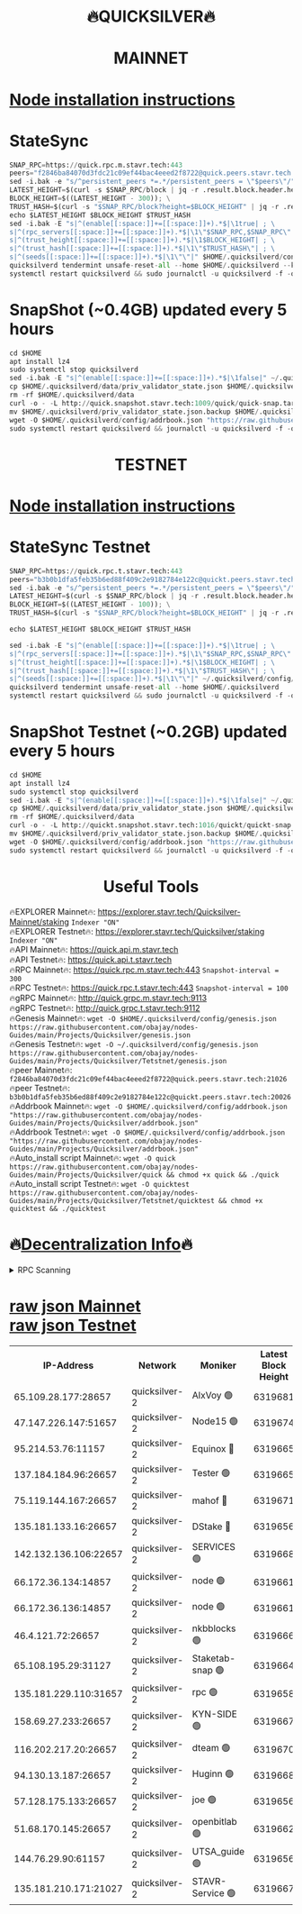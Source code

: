 <h1 align="center"> 🔥QUICKSILVER🔥</h1>

<h1 align="center"> MAINNET</h1>

[Node installation instructions](https://github.com/obajay/nodes-Guides/tree/main/Projects/Quicksilver)
=

# StateSync
```python
SNAP_RPC=https://quick.rpc.m.stavr.tech:443
peers="f2846ba84070d3fdc21c09ef44bac4eeed2f8722@quick.peers.stavr.tech:21026"
sed -i.bak -e "s/^persistent_peers *=.*/persistent_peers = \"$peers\"/" $HOME/.quicksilverd/config/config.toml
LATEST_HEIGHT=$(curl -s $SNAP_RPC/block | jq -r .result.block.header.height); \
BLOCK_HEIGHT=$((LATEST_HEIGHT - 300)); \
TRUST_HASH=$(curl -s "$SNAP_RPC/block?height=$BLOCK_HEIGHT" | jq -r .result.block_id.hash)
echo $LATEST_HEIGHT $BLOCK_HEIGHT $TRUST_HASH
sed -i.bak -E "s|^(enable[[:space:]]+=[[:space:]]+).*$|\1true| ; \
s|^(rpc_servers[[:space:]]+=[[:space:]]+).*$|\1\"$SNAP_RPC,$SNAP_RPC\"| ; \
s|^(trust_height[[:space:]]+=[[:space:]]+).*$|\1$BLOCK_HEIGHT| ; \
s|^(trust_hash[[:space:]]+=[[:space:]]+).*$|\1\"$TRUST_HASH\"| ; \
s|^(seeds[[:space:]]+=[[:space:]]+).*$|\1\"\"|" $HOME/.quicksilverd/config/config.toml
quicksilverd tendermint unsafe-reset-all --home $HOME/.quicksilverd --keep-addr-book
systemctl restart quicksilverd && sudo journalctl -u quicksilverd -f -o cat
```

# SnapShot (~0.4GB) updated every 5 hours
```python
cd $HOME
apt install lz4
sudo systemctl stop quicksilverd
sed -i.bak -E "s|^(enable[[:space:]]+=[[:space:]]+).*$|\1false|" ~/.quicksilverd/config/config.toml
cp $HOME/.quicksilverd/data/priv_validator_state.json $HOME/.quicksilverd/priv_validator_state.json.backup
rm -rf $HOME/.quicksilverd/data
curl -o - -L http://quick.snapshot.stavr.tech:1009/quick/quick-snap.tar.lz4 | lz4 -c -d - | tar -x -C $HOME/.quicksilverd --strip-components 2
mv $HOME/.quicksilverd/priv_validator_state.json.backup $HOME/.quicksilverd/data/priv_validator_state.json
wget -O $HOME/.quicksilverd/config/addrbook.json "https://raw.githubusercontent.com/obajay/nodes-Guides/main/Projects/Quicksilver/addrbook.json"
sudo systemctl restart quicksilverd && journalctl -u quicksilverd -f -o cat
```

<h1 align="center"> TESTNET</h1>

[Node installation instructions](https://github.com/obajay/nodes-Guides/tree/main/Projects/Quicksilver/Tetstnet)
=

# StateSync Testnet
```python
SNAP_RPC=https://quick.rpc.t.stavr.tech:443
peers="b3b0b1dfa5feb35b6ed88f409c2e9182784e122c@quickt.peers.stavr.tech:20026"
sed -i.bak -e "s/^persistent_peers *=.*/persistent_peers = \"$peers\"/" $HOME/.quicksilverd/config/config.toml
LATEST_HEIGHT=$(curl -s $SNAP_RPC/block | jq -r .result.block.header.height); \
BLOCK_HEIGHT=$((LATEST_HEIGHT - 100)); \
TRUST_HASH=$(curl -s "$SNAP_RPC/block?height=$BLOCK_HEIGHT" | jq -r .result.block_id.hash)

echo $LATEST_HEIGHT $BLOCK_HEIGHT $TRUST_HASH

sed -i.bak -E "s|^(enable[[:space:]]+=[[:space:]]+).*$|\1true| ; \
s|^(rpc_servers[[:space:]]+=[[:space:]]+).*$|\1\"$SNAP_RPC,$SNAP_RPC\"| ; \
s|^(trust_height[[:space:]]+=[[:space:]]+).*$|\1$BLOCK_HEIGHT| ; \
s|^(trust_hash[[:space:]]+=[[:space:]]+).*$|\1\"$TRUST_HASH\"| ; \
s|^(seeds[[:space:]]+=[[:space:]]+).*$|\1\"\"|" ~/.quicksilverd/config/config.toml
quicksilverd tendermint unsafe-reset-all --home $HOME/.quicksilverd
systemctl restart quicksilverd && sudo journalctl -u quicksilverd -f -o cat

```

# SnapShot Testnet (~0.2GB) updated every 5 hours
```python
cd $HOME
apt install lz4
sudo systemctl stop quicksilverd
sed -i.bak -E "s|^(enable[[:space:]]+=[[:space:]]+).*$|\1false|" ~/.quicksilverd/config/config.toml
cp $HOME/.quicksilverd/data/priv_validator_state.json $HOME/.quicksilverd/priv_validator_state.json.backup
rm -rf $HOME/.quicksilverd/data
curl -o - -L http://quickt.snapshot.stavr.tech:1016/quickt/quickt-snap.tar.lz4 | lz4 -c -d - | tar -x -C $HOME/.quicksilverd --strip-components 2
mv $HOME/.quicksilverd/priv_validator_state.json.backup $HOME/.quicksilverd/data/priv_validator_state.json
wget -O $HOME/.quicksilverd/config/addrbook.json "https://raw.githubusercontent.com/obajay/nodes-Guides/main/Projects/Quicksilver/Tetstnet/addrbook.json"
sudo systemctl restart quicksilverd && journalctl -u quicksilverd -f -o cat
```
 <h1 align="center"> Useful Tools</h1>

🔥EXPLORER Mainnet🔥:        https://explorer.stavr.tech/Quicksilver-Mainnet/staking    `Indexer "ON"` \
🔥EXPLORER Testnet🔥:        https://explorer.stavr.tech/Quicksilver/staking	        `Indexer "ON"` \
🔥API Mainnet🔥: 			 https://quick.api.m.stavr.tech \
🔥API Testnet🔥: 			 https://quick.api.t.stavr.tech \
🔥RPC Mainnet🔥:             https://quick.rpc.m.stavr.tech:443              `Snapshot-interval = 300` \
🔥RPC Testnet🔥:             https://quick.rpc.t.stavr.tech:443              `Snapshot-interval = 100` \
🔥gRPC Mainnet🔥:                    http://quick.grpc.m.stavr.tech:9113 \
🔥gRPC Testnet🔥:                    http://quick.grpc.t.stavr.tech:9112 \
🔥Genesis Mainnet🔥: `wget -O $HOME/.quicksilverd/config/genesis.json https://raw.githubusercontent.com/obajay/nodes-Guides/main/Projects/Quicksilver/genesis.json` \
🔥Genesis Testnet🔥: `wget -O ~/.quicksilverd/config/genesis.json https://raw.githubusercontent.com/obajay/nodes-Guides/main/Projects/Quicksilver/Tetstnet/genesis.json` \
🔥peer Mainnet🔥:					 `f2846ba84070d3fdc21c09ef44bac4eeed2f8722@quick.peers.stavr.tech:21026` \
🔥peer Testnet🔥:					 `b3b0b1dfa5feb35b6ed88f409c2e9182784e122c@quickt.peers.stavr.tech:20026` \
🔥Addrbook Mainnet🔥:    ```wget -O $HOME/.quicksilverd/config/addrbook.json "https://raw.githubusercontent.com/obajay/nodes-Guides/main/Projects/Quicksilver/addrbook.json"``` \
🔥Addrbook Testnet🔥:    ```wget -O $HOME/.quicksilverd/config/addrbook.json "https://raw.githubusercontent.com/obajay/nodes-Guides/main/Projects/Quicksilver/addrbook.json"``` \
🔥Auto_install script Mainnet🔥: ```wget -O quick https://raw.githubusercontent.com/obajay/nodes-Guides/main/Projects/Quicksilver/quick && chmod +x quick && ./quick``` \
🔥Auto_install script Testnet🔥: ```wget -O quicktest https://raw.githubusercontent.com/obajay/nodes-Guides/main/Projects/Quicksilver/Tetstnet/quicktest && chmod +x quicktest && ./quicktest```

🔥[Decentralization Info](https://github.com/obajay/StateSync-snapshots/tree/main/Projects/Quicksilver/Decentralization)🔥
=

<details>
<summary>RPC Scanning</summary>

<h2 align="center"> We scan nodes in real time every 4 hours. And we provide the final result of RPC endpoints.
We cannot influence the operation of these nodes in any way. </h2>


```python
If Voting Power is higher than 0 --> then the Node is a validator of the network and may be subject to attack and be a potential threat to the chain.
```
```python
We marked such validators with a red symbol
```

</details>

[raw json Mainnet](https://rpc-check.quickm.stavr.tech/quickm/rpc-quickm-result.json) \
[raw json Testnet](https://github.com/obajay/StateSync-snapshots/tree/main/Projects/Quicksilver/Rpc-Check-Testnet)
=


<table><tr><th>IP-Address</th><th>Network</th><th>Moniker</th><th>Latest Block Height</th><th>Earliest Block Height</th><th>Catching Up</th><th>Tx Index</th><th>Voting Power</th><th>Scan Time</th></tr><tr><td>65.109.28.177:28657</td><td>quicksilver-2</td><td>AlxVoy 🟢</td><td>6319681</td><td>3562001</td><td>False</td><td>off</td><td>0</td><td>2024-03-09T12:54:49.520806393UTC</td></tr><tr><td>47.147.226.147:51657</td><td>quicksilver-2</td><td>Node15 🟢</td><td>6319674</td><td>5151648</td><td>False</td><td>off</td><td>0</td><td>2024-03-09T12:54:12.293108913UTC</td></tr><tr><td>95.214.53.76:11157</td><td>quicksilver-2</td><td>Equinox 🔴</td><td>6319665</td><td>5322496</td><td>False</td><td>on</td><td>215771</td><td>2024-03-09T12:53:16.630779272UTC</td></tr><tr><td>137.184.184.96:26657</td><td>quicksilver-2</td><td>Tester 🟢</td><td>6319665</td><td>5550692</td><td>False</td><td>off</td><td>0</td><td>2024-03-09T12:53:17.476486381UTC</td></tr><tr><td>75.119.144.167:26657</td><td>quicksilver-2</td><td>mahof 🔴</td><td>6319671</td><td>5654794</td><td>False</td><td>on</td><td>287616</td><td>2024-03-09T12:53:54.722301472UTC</td></tr><tr><td>135.181.133.16:26657</td><td>quicksilver-2</td><td>DStake 🔴</td><td>6319656</td><td>5807001</td><td>False</td><td>on</td><td>79670</td><td>2024-03-09T12:52:23.244961852UTC</td></tr><tr><td>142.132.136.106:22657</td><td>quicksilver-2</td><td>SERVICES 🟢</td><td>6319668</td><td>5920001</td><td>False</td><td>on</td><td>0</td><td>2024-03-09T12:53:35.455472809UTC</td></tr><tr><td>66.172.36.134:14857</td><td>quicksilver-2</td><td>node 🟢</td><td>6319661</td><td>5950756</td><td>False</td><td>on</td><td>0</td><td>2024-03-09T12:52:52.455375660UTC</td></tr><tr><td>66.172.36.136:14857</td><td>quicksilver-2</td><td>node 🟢</td><td>6319661</td><td>5950756</td><td>False</td><td>on</td><td>0</td><td>2024-03-09T12:52:55.266827634UTC</td></tr><tr><td>46.4.121.72:26657</td><td>quicksilver-2</td><td>nkbblocks 🟢</td><td>6319666</td><td>6056301</td><td>False</td><td>on</td><td>0</td><td>2024-03-09T12:53:23.966899615UTC</td></tr><tr><td>65.108.195.29:31127</td><td>quicksilver-2</td><td>Staketab-snap 🟢</td><td>6319664</td><td>6075001</td><td>False</td><td>off</td><td>0</td><td>2024-03-09T12:53:10.189375326UTC</td></tr><tr><td>135.181.229.110:31657</td><td>quicksilver-2</td><td>rpc 🟢</td><td>6319658</td><td>6133480</td><td>False</td><td>on</td><td>0</td><td>2024-03-09T12:52:39.031083324UTC</td></tr><tr><td>158.69.27.233:26657</td><td>quicksilver-2</td><td>KYN-SIDE 🟢</td><td>6319667</td><td>6159001</td><td>False</td><td>on</td><td>0</td><td>2024-03-09T12:53:30.697226345UTC</td></tr><tr><td>116.202.217.20:26657</td><td>quicksilver-2</td><td>dteam 🟢</td><td>6319670</td><td>6169501</td><td>False</td><td>on</td><td>0</td><td>2024-03-09T12:53:46.120189655UTC</td></tr><tr><td>94.130.13.187:26657</td><td>quicksilver-2</td><td>Huginn 🟢</td><td>6319668</td><td>6231630</td><td>False</td><td>on</td><td>0</td><td>2024-03-09T12:53:35.672311506UTC</td></tr><tr><td>57.128.175.133:26657</td><td>quicksilver-2</td><td>joe 🟢</td><td>6319656</td><td>6246344</td><td>False</td><td>on</td><td>0</td><td>2024-03-09T12:52:26.031197070UTC</td></tr><tr><td>51.68.170.145:26657</td><td>quicksilver-2</td><td>openbitlab 🟢</td><td>6319662</td><td>6309483</td><td>False</td><td>on</td><td>0</td><td>2024-03-09T12:52:59.647177408UTC</td></tr><tr><td>144.76.29.90:61157</td><td>quicksilver-2</td><td>UTSA_guide 🟢</td><td>6319656</td><td>6316825</td><td>False</td><td>on</td><td>0</td><td>2024-03-09T12:52:23.714003958UTC</td></tr><tr><td>135.181.210.171:21027</td><td>quicksilver-2</td><td>STAVR-Service 🟢</td><td>6319667</td><td>6317501</td><td>False</td><td>on</td><td>0</td><td>2024-03-09T12:53:31.024970062UTC</td></tr></table>
